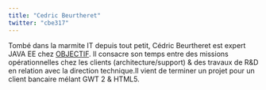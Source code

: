 ```yaml
---
title: "Cedric Beurtheret"
twitter: "cbe317"
---
```


Tombé dans la marmite IT depuis tout petit, Cédric Beurtheret est expert
JAVA EE chez [OBJECTIF](http://www.objectif-informatique.fr/). Il
consacre son temps entre des missions opérationnelles chez les clients
(architecture/support) & des travaux de R&D en relation avec la
direction technique.Il vient de terminer un projet pour un client
bancaire mélant GWT 2 & HTML5.
